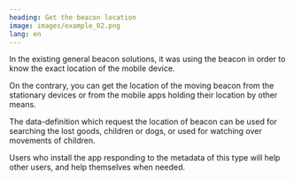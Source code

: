 ```yaml
---
heading: Get the beacon location
image: images/example_02.png
lang: en
---
```

In the existing general beacon solutions, it was using the beacon in order to know the exact location of the mobile device.

On the contrary, you can get the location of the moving beacon from the stationary devices or from the mobile apps holding their location by other means.

The data-definition which request the location of beacon can be used for searching the lost goods, children or dogs, or used for watching over movements of children.

Users who install the app responding to the metadata of  this type will help other users, and help themselves when needed.
